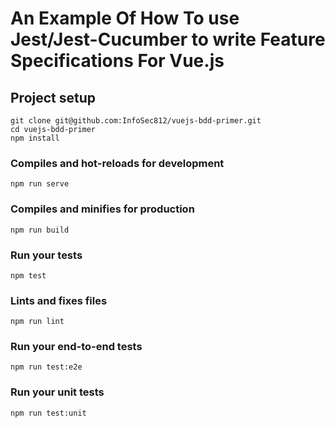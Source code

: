# An Example Of How To use Jest/Jest-Cucumber to write Feature Specifications For Vue.js

## Project setup
```
git clone git@github.com:InfoSec812/vuejs-bdd-primer.git
cd vuejs-bdd-primer
npm install
```

### Compiles and hot-reloads for development
```
npm run serve
```

### Compiles and minifies for production
```
npm run build
```

### Run your tests
```
npm test
```

### Lints and fixes files
```
npm run lint
```

### Run your end-to-end tests
```
npm run test:e2e
```

### Run your unit tests
```
npm run test:unit
```

